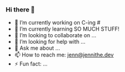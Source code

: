 ### Hi there 👋

- 🔭 I’m currently working on C-ing #
- 🌱 I’m currently learning SO MUCH STUFF!
- 👯 I’m looking to collaborate on ...
- 🤔 I’m looking for help with ...
- 💬 Ask me about ...
- 📫 How to reach me: jenn@jennithe.dev
- ⚡ Fun fact: ...

